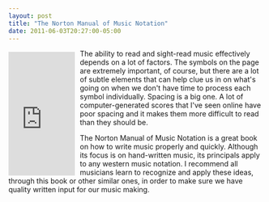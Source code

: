 ```yaml
---
layout: post
title: "The Norton Manual of Music Notation"
date: 2011-06-03T20:27:00-05:00
---
```


<iframe align="left" frameborder="0" marginheight="0" marginwidth="0" scrolling="no" src="http://rcm.amazon.com/e/cm?t=willisguitabl-20&amp;o=1&amp;p=8&amp;l=bpl&amp;asins=0393955265&amp;fc1=000000&amp;IS2=1&amp;lt1=_blank&amp;m=amazon&amp;lc1=0000FF&amp;bc1=000000&amp;bg1=FFFFFF&amp;f=ifr" style="align: left; height: 245px; padding-right: 10px; padding-top: 5px; width: 131px;"></iframe>


The ability to read and sight-read music effectively depends on a lot of factors. The symbols on the page are extremely important, of course, but there are a lot of subtle elements that can help clue us in on what's going on when we don't have time to process each symbol individually. Spacing is a big one. A lot of computer-generated scores that I've seen online have poor spacing and it makes them more difficult to read than they should be.


The Norton Manual of Music Notation is a great book on how to write music properly and quickly.  Although its focus is on hand-written music, its principals apply to any western music notation. I recommend all musicians learn to recognize and apply these ideas, through this book or other similar ones, in order to make sure we have quality written input for our music making.


